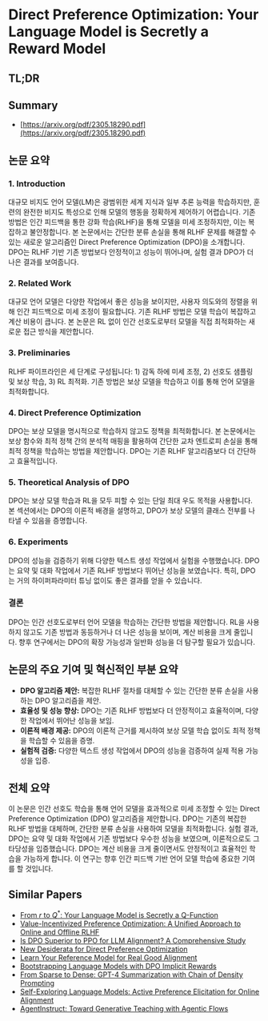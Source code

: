 # Direct Preference Optimization: Your Language Model is Secretly a Reward Model
## TL;DR
## Summary
- [https://arxiv.org/pdf/2305.18290.pdf](https://arxiv.org/pdf/2305.18290.pdf)

## 논문 요약

### 1. Introduction
대규모 비지도 언어 모델(LM)은 광범위한 세계 지식과 일부 추론 능력을 학습하지만, 훈련의 완전한 비지도 특성으로 인해 모델의 행동을 정확하게 제어하기 어렵습니다. 기존 방법은 인간 피드백을 통한 강화 학습(RLHF)을 통해 모델을 미세 조정하지만, 이는 복잡하고 불안정합니다. 본 논문에서는 간단한 분류 손실을 통해 RLHF 문제를 해결할 수 있는 새로운 알고리즘인 Direct Preference Optimization (DPO)을 소개합니다. DPO는 RLHF 기반 기존 방법보다 안정적이고 성능이 뛰어나며, 실험 결과 DPO가 더 나은 결과를 보여줍니다.

### 2. Related Work
대규모 언어 모델은 다양한 작업에서 좋은 성능을 보이지만, 사용자 의도와의 정렬을 위해 인간 피드백으로 미세 조정이 필요합니다. 기존 RLHF 방법은 모델 학습이 복잡하고 계산 비용이 큽니다. 본 논문은 RL 없이 인간 선호도로부터 모델을 직접 최적화하는 새로운 접근 방식을 제안합니다.

### 3. Preliminaries
RLHF 파이프라인은 세 단계로 구성됩니다: 1) 감독 하에 미세 조정, 2) 선호도 샘플링 및 보상 학습, 3) RL 최적화. 기존 방법은 보상 모델을 학습하고 이를 통해 언어 모델을 최적화합니다.

### 4. Direct Preference Optimization
DPO는 보상 모델을 명시적으로 학습하지 않고도 정책을 최적화합니다. 본 논문에서는 보상 함수와 최적 정책 간의 분석적 매핑을 활용하여 간단한 교차 엔트로피 손실을 통해 최적 정책을 학습하는 방법을 제안합니다. DPO는 기존 RLHF 알고리즘보다 더 간단하고 효율적입니다.

### 5. Theoretical Analysis of DPO
DPO는 보상 모델 학습과 RL을 모두 피할 수 있는 단일 최대 우도 목적을 사용합니다. 본 섹션에서는 DPO의 이론적 배경을 설명하고, DPO가 보상 모델의 클래스 전부를 나타낼 수 있음을 증명합니다.

### 6. Experiments
DPO의 성능을 검증하기 위해 다양한 텍스트 생성 작업에서 실험을 수행했습니다. DPO는 요약 및 대화 작업에서 기존 RLHF 방법보다 뛰어난 성능을 보였습니다. 특히, DPO는 거의 하이퍼파라미터 튜닝 없이도 좋은 결과를 얻을 수 있습니다.

### 결론
DPO는 인간 선호도로부터 언어 모델을 학습하는 간단한 방법을 제안합니다. RL을 사용하지 않고도 기존 방법과 동등하거나 더 나은 성능을 보이며, 계산 비용을 크게 줄입니다. 향후 연구에서는 DPO의 확장 가능성과 일반화 성능을 더 탐구할 필요가 있습니다.

## 논문의 주요 기여 및 혁신적인 부분 요약
- **DPO 알고리즘 제안:** 복잡한 RLHF 절차를 대체할 수 있는 간단한 분류 손실을 사용하는 DPO 알고리즘을 제안.
- **효율성 및 성능 향상:** DPO는 기존 RLHF 방법보다 더 안정적이고 효율적이며, 다양한 작업에서 뛰어난 성능을 보임.
- **이론적 배경 제공:** DPO의 이론적 근거를 제시하여 보상 모델 학습 없이도 최적 정책을 학습할 수 있음을 증명.
- **실험적 검증:** 다양한 텍스트 생성 작업에서 DPO의 성능을 검증하여 실제 적용 가능성을 입증.

## 전체 요약
이 논문은 인간 선호도 학습을 통해 언어 모델을 효과적으로 미세 조정할 수 있는 Direct Preference Optimization (DPO) 알고리즘을 제안합니다. DPO는 기존의 복잡한 RLHF 방법을 대체하며, 간단한 분류 손실을 사용하여 모델을 최적화합니다. 실험 결과, DPO는 요약 및 대화 작업에서 기존 방법보다 우수한 성능을 보였으며, 이론적으로도 그 타당성을 입증했습니다. DPO는 계산 비용을 크게 줄이면서도 안정적이고 효율적인 학습을 가능하게 합니다. 이 연구는 향후 인간 피드백 기반 언어 모델 학습에 중요한 기여를 할 것입니다.

## Similar Papers
- [From $r$ to $Q^*$: Your Language Model is Secretly a Q-Function](2404.12358.md)
- [Value-Incentivized Preference Optimization: A Unified Approach to Online and Offline RLHF](2405.19320.md)
- [Is DPO Superior to PPO for LLM Alignment? A Comprehensive Study](2404.10719.md)
- [New Desiderata for Direct Preference Optimization](2407.09072.md)
- [Learn Your Reference Model for Real Good Alignment](2404.09656.md)
- [Bootstrapping Language Models with DPO Implicit Rewards](2406.09760.md)
- [From Sparse to Dense: GPT-4 Summarization with Chain of Density Prompting](2309.04269.md)
- [Self-Exploring Language Models: Active Preference Elicitation for Online Alignment](2405.19332.md)
- [AgentInstruct: Toward Generative Teaching with Agentic Flows](2407.03502.md)
